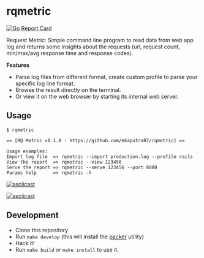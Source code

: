 # rqmetric

[![Go Report Card](https://goreportcard.com/badge/github.com/ekaputra07/rqmetric)](https://goreportcard.com/report/github.com/ekaputra07/rqmetric)

Request Metric: Simple command line program to read data from web app log and returns some insights about the requests (url, request count, min/max/avg response time and response codes).

**Features**

- Parse log files from different format, create custom profile to parse your specific log line format.
- Browse the result directly on the terminal.
- Or view it on the web browser by starting its internal web server.

## Usage

```
$ rqmetric

== [RQ Metric v0.1.0 - https://github.com/ekaputra07/rqmetric] ==

Usage examples:
Import log file  =>	rqmetric --import production.log --profile rails
View the report  =>	rqmetric --view 123456
Serve the report =>	rqmetric --serve 123456 --port 8080
Params help      =>	rqmetric -h
```

[![asciicast](https://asciinema.org/a/OIxdAp6HaRWrotffqikGLL5oi.svg)](https://asciinema.org/a/OIxdAp6HaRWrotffqikGLL5oi)

[![asciicast](https://asciinema.org/a/Nxh7n29c3KlkXhft2wvyPV6pi.svg)](https://asciinema.org/a/Nxh7n29c3KlkXhft2wvyPV6pi)

## Development

- Clone this repository
- Run `make develop` (this will install the [packer](https://github.com/gobuffalo/packr) utility)
- Hack it!
- Run `make build` or `make install` to use it.

